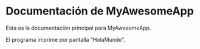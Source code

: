 # Documentación de MyAwesomeApp
Esta es la documentación principal para MyAwesomeApp.

El programa imprime por pantalla “HolaMundo”.


